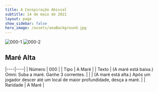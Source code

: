 ```yaml
---
title: A Conspiração Abissal
subtitle: 14 de maio de 2021
layout: page
show_sidebar: false
hero_image: /assets/aoaBackground.jpg
---
```


![000-1](https://cards-keyforge.s3.eu-north-1.amazonaws.com/media/pt/tac/000-1.png)
![000-2](https://cards-keyforge.s3.eu-north-1.amazonaws.com/media/pt/tac/000-2.png)

## Maré Alta

|----|----|
| Número | 000 |
| Tipo | A Maré |
| Texto | (A maré está baixa.) Omni: Suba a maré. Ganhe 3 correntes. |
|       | (A maré está alta.) Após um jogador descer até um local de maior profundidade, desça a maré. |
| Raridade | A Maré |
